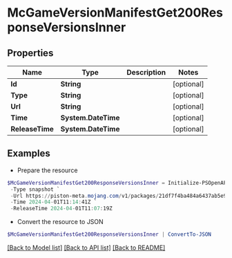 # McGameVersionManifestGet200ResponseVersionsInner
## Properties

Name | Type | Description | Notes
------------ | ------------- | ------------- | -------------
**Id** | **String** |  | [optional] 
**Type** | **String** |  | [optional] 
**Url** | **String** |  | [optional] 
**Time** | **System.DateTime** |  | [optional] 
**ReleaseTime** | **System.DateTime** |  | [optional] 

## Examples

- Prepare the resource
```powershell
$McGameVersionManifestGet200ResponseVersionsInner = Initialize-PSOpenAPIToolsMcGameVersionManifestGet200ResponseVersionsInner  -Id 24w14potato `
 -Type snapshot `
 -Url https://piston-meta.mojang.com/v1/packages/21df7f4ba484a6437ab5e9dca0b4dfb5dcefc802/24w14potato.json `
 -Time 2024-04-01T11:14:41Z `
 -ReleaseTime 2024-04-01T11:07:19Z
```

- Convert the resource to JSON
```powershell
$McGameVersionManifestGet200ResponseVersionsInner | ConvertTo-JSON
```

[[Back to Model list]](../README.md#documentation-for-models) [[Back to API list]](../README.md#documentation-for-api-endpoints) [[Back to README]](../README.md)

